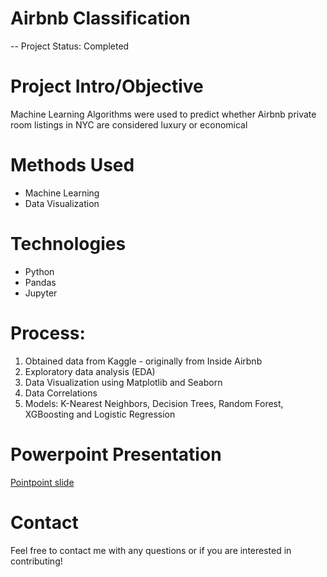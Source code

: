 # Airbnb Classification

-- Project Status: Completed

# Project Intro/Objective
Machine Learning Algorithms were used to predict whether Airbnb private room listings in NYC are considered luxury or economical

# Methods Used
* Machine Learning
* Data Visualization

# Technologies
* Python
* Pandas
* Jupyter

# Process:
1. Obtained data from Kaggle - originally from Inside Airbnb
2. Exploratory data analysis (EDA)
3. Data Visualization using Matplotlib and Seaborn
4. Data Correlations
5. Models: K-Nearest Neighbors, Decision Trees, Random Forest, XGBoosting and Logistic Regression

# Powerpoint Presentation
[Pointpoint slide](https://docs.google.com/presentation/d/1CQX1G2OmSnf7nAyTZ2HFktxzq6d9TlydUSuOaejoSH8/edit?usp=sharing)

# Contact
Feel free to contact me with any questions or if you are interested in contributing!
